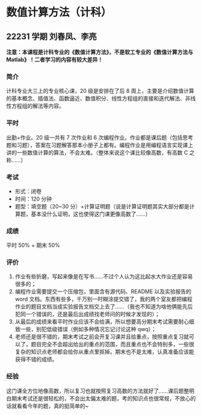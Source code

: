 # 数值计算方法（计科）

## 22231 学期 刘春凤、李亮

**注意：本课程是计科专业的《数值计算方法》，不是软工专业的《数值计算方法与 Matlab》！二者学习的内容有较大差异！**

### 简介

计科专业大三上的专业核心课，20 级是安排在了后 8 周上，主要是介绍数值计算的基本概念、插值法、函数逼近、数值积分、线性方程组的直接和迭代解法、非线性方程组的解法等内容。

### 平时

出勤+作业。20 级一共有 7 次作业和 6 次编程作业。作业都是课后题（包括思考题和习题），答案在习题解答那本小册子上都有。编程作业是用编程语言实现课上讲的一些数值计算的算法，不会太难。（整体来说这个课比较像高数，有高数 C 之称……）

### 考试

- 形式：闭卷
- 时间：120 分钟
- 题型：填空题（20~30 分）+计算证明题（说是计算证明题其实大部分都是计算题，基本没什么证明，这也使得这门课更像高数了……）

### 成绩

平时 50% + 期末 50%

### 评价

1. 作业有些折磨，写起来像是在写书……不过个人认为这比起水大作业还是容易很多的；
2. 编程作业需要提交一个压缩包，里面含有源代码、README 以及实验报告的 word 文档。东西有些多，千万别一时糊涂提交错了，我的两个室友都把编程作业的题目文档当成实验报告文档交上去了……（我也不知道为啥他俩能先后犯同一个错误的，还是最后出成绩找老师问的时候才发现的）；
3. 从最后的成绩来看平时作业应该不会给满，所以想要高分期末考试需要耐心细致一些，别犯低级错误（例如多种情况忘记讨论这种 qwq）；
4. 老师还是很不错的，期末考试之前会开复习课并且给重点，按照重点复习就可以了，题目完全不会超出给出的重点的范围，而且重点也不会特别多，一些很复杂的知识点老师都会给你从重点里抠掉。期末也不是太难，认真准备应该能获得不错的成绩。

### 经验

这门课全方位地像高数，所以复习也就按照复习高数的方法就好了……课后题整明白期末考试还是很轻松的，不会出太偏太难的题，考的知识点也很常规，不放心的话就看看今年的题，真的挺简单的~
